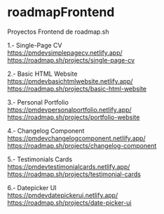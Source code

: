 # roadmapFrontend

Proyectos Frontend de roadmap.sh

1.- Single-Page CV <br>
https://pmdevsimplepagecv.netlify.app/ <br>
https://roadmap.sh/projects/single-page-cv

2.- Basic HTML Website <br>
https://pmdevbasichtmlwebsite.netlify.app/ <br>
https://roadmap.sh/projects/basic-html-website

3.- Personal Portfolio <br>
https://pmdevpersonalportfolio.netlify.app/ <br>
https://roadmap.sh/projects/portfolio-website

4.- Changelog Component <br>
https://pmdevchangelogcomponent.netlify.app/ <br>
https://roadmap.sh/projects/changelog-component

5.- Testimonials Cards <br>
https://pmdevtestimonialcards.netlify.app/<br>
https://roadmap.sh/projects/testimonial-cards

6.- Datepicker UI <br>
https://pmdevdatepickerui.netlify.app/<br>
https://roadmap.sh/projects/date-picker-ui

